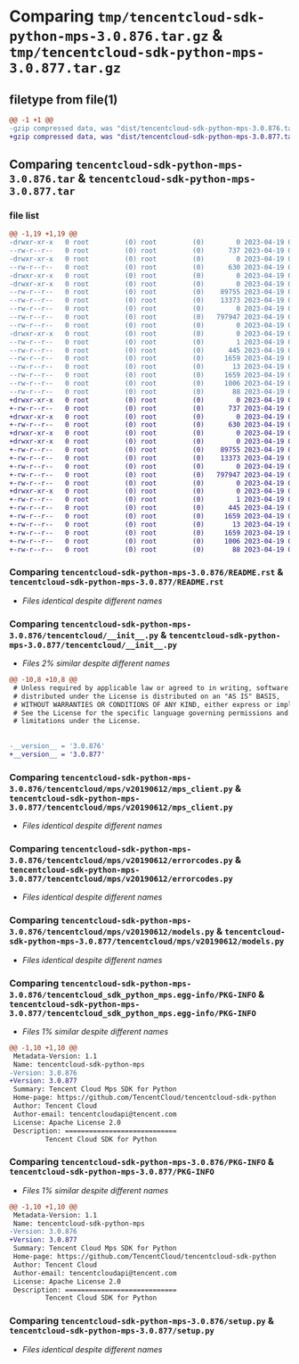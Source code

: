 # Comparing `tmp/tencentcloud-sdk-python-mps-3.0.876.tar.gz` & `tmp/tencentcloud-sdk-python-mps-3.0.877.tar.gz`

## filetype from file(1)

```diff
@@ -1 +1 @@
-gzip compressed data, was "dist/tencentcloud-sdk-python-mps-3.0.876.tar", last modified: Wed Apr 19 00:32:36 2023, max compression
+gzip compressed data, was "dist/tencentcloud-sdk-python-mps-3.0.877.tar", last modified: Wed Apr 19 09:22:15 2023, max compression
```

## Comparing `tencentcloud-sdk-python-mps-3.0.876.tar` & `tencentcloud-sdk-python-mps-3.0.877.tar`

### file list

```diff
@@ -1,19 +1,19 @@
-drwxr-xr-x   0 root         (0) root         (0)        0 2023-04-19 00:32:36.000000 tencentcloud-sdk-python-mps-3.0.876/
--rw-r--r--   0 root         (0) root         (0)      737 2023-04-19 00:32:36.000000 tencentcloud-sdk-python-mps-3.0.876/README.rst
-drwxr-xr-x   0 root         (0) root         (0)        0 2023-04-19 00:32:36.000000 tencentcloud-sdk-python-mps-3.0.876/tencentcloud/
--rw-r--r--   0 root         (0) root         (0)      630 2023-04-19 00:32:36.000000 tencentcloud-sdk-python-mps-3.0.876/tencentcloud/__init__.py
-drwxr-xr-x   0 root         (0) root         (0)        0 2023-04-19 00:32:36.000000 tencentcloud-sdk-python-mps-3.0.876/tencentcloud/mps/
-drwxr-xr-x   0 root         (0) root         (0)        0 2023-04-19 00:32:36.000000 tencentcloud-sdk-python-mps-3.0.876/tencentcloud/mps/v20190612/
--rw-r--r--   0 root         (0) root         (0)    89755 2023-04-19 00:32:36.000000 tencentcloud-sdk-python-mps-3.0.876/tencentcloud/mps/v20190612/mps_client.py
--rw-r--r--   0 root         (0) root         (0)    13373 2023-04-19 00:32:36.000000 tencentcloud-sdk-python-mps-3.0.876/tencentcloud/mps/v20190612/errorcodes.py
--rw-r--r--   0 root         (0) root         (0)        0 2023-04-19 00:32:36.000000 tencentcloud-sdk-python-mps-3.0.876/tencentcloud/mps/v20190612/__init__.py
--rw-r--r--   0 root         (0) root         (0)   797947 2023-04-19 00:32:36.000000 tencentcloud-sdk-python-mps-3.0.876/tencentcloud/mps/v20190612/models.py
--rw-r--r--   0 root         (0) root         (0)        0 2023-04-19 00:32:36.000000 tencentcloud-sdk-python-mps-3.0.876/tencentcloud/mps/__init__.py
-drwxr-xr-x   0 root         (0) root         (0)        0 2023-04-19 00:32:36.000000 tencentcloud-sdk-python-mps-3.0.876/tencentcloud_sdk_python_mps.egg-info/
--rw-r--r--   0 root         (0) root         (0)        1 2023-04-19 00:32:36.000000 tencentcloud-sdk-python-mps-3.0.876/tencentcloud_sdk_python_mps.egg-info/dependency_links.txt
--rw-r--r--   0 root         (0) root         (0)      445 2023-04-19 00:32:36.000000 tencentcloud-sdk-python-mps-3.0.876/tencentcloud_sdk_python_mps.egg-info/SOURCES.txt
--rw-r--r--   0 root         (0) root         (0)     1659 2023-04-19 00:32:36.000000 tencentcloud-sdk-python-mps-3.0.876/tencentcloud_sdk_python_mps.egg-info/PKG-INFO
--rw-r--r--   0 root         (0) root         (0)       13 2023-04-19 00:32:36.000000 tencentcloud-sdk-python-mps-3.0.876/tencentcloud_sdk_python_mps.egg-info/top_level.txt
--rw-r--r--   0 root         (0) root         (0)     1659 2023-04-19 00:32:36.000000 tencentcloud-sdk-python-mps-3.0.876/PKG-INFO
--rw-r--r--   0 root         (0) root         (0)     1006 2023-04-19 00:32:36.000000 tencentcloud-sdk-python-mps-3.0.876/setup.py
--rw-r--r--   0 root         (0) root         (0)       88 2023-04-19 00:32:36.000000 tencentcloud-sdk-python-mps-3.0.876/setup.cfg
+drwxr-xr-x   0 root         (0) root         (0)        0 2023-04-19 09:22:15.000000 tencentcloud-sdk-python-mps-3.0.877/
+-rw-r--r--   0 root         (0) root         (0)      737 2023-04-19 09:22:14.000000 tencentcloud-sdk-python-mps-3.0.877/README.rst
+drwxr-xr-x   0 root         (0) root         (0)        0 2023-04-19 09:22:15.000000 tencentcloud-sdk-python-mps-3.0.877/tencentcloud/
+-rw-r--r--   0 root         (0) root         (0)      630 2023-04-19 09:22:14.000000 tencentcloud-sdk-python-mps-3.0.877/tencentcloud/__init__.py
+drwxr-xr-x   0 root         (0) root         (0)        0 2023-04-19 09:22:15.000000 tencentcloud-sdk-python-mps-3.0.877/tencentcloud/mps/
+drwxr-xr-x   0 root         (0) root         (0)        0 2023-04-19 09:22:15.000000 tencentcloud-sdk-python-mps-3.0.877/tencentcloud/mps/v20190612/
+-rw-r--r--   0 root         (0) root         (0)    89755 2023-04-19 09:22:14.000000 tencentcloud-sdk-python-mps-3.0.877/tencentcloud/mps/v20190612/mps_client.py
+-rw-r--r--   0 root         (0) root         (0)    13373 2023-04-19 09:22:14.000000 tencentcloud-sdk-python-mps-3.0.877/tencentcloud/mps/v20190612/errorcodes.py
+-rw-r--r--   0 root         (0) root         (0)        0 2023-04-19 09:22:14.000000 tencentcloud-sdk-python-mps-3.0.877/tencentcloud/mps/v20190612/__init__.py
+-rw-r--r--   0 root         (0) root         (0)   797947 2023-04-19 09:22:14.000000 tencentcloud-sdk-python-mps-3.0.877/tencentcloud/mps/v20190612/models.py
+-rw-r--r--   0 root         (0) root         (0)        0 2023-04-19 09:22:14.000000 tencentcloud-sdk-python-mps-3.0.877/tencentcloud/mps/__init__.py
+drwxr-xr-x   0 root         (0) root         (0)        0 2023-04-19 09:22:15.000000 tencentcloud-sdk-python-mps-3.0.877/tencentcloud_sdk_python_mps.egg-info/
+-rw-r--r--   0 root         (0) root         (0)        1 2023-04-19 09:22:15.000000 tencentcloud-sdk-python-mps-3.0.877/tencentcloud_sdk_python_mps.egg-info/dependency_links.txt
+-rw-r--r--   0 root         (0) root         (0)      445 2023-04-19 09:22:15.000000 tencentcloud-sdk-python-mps-3.0.877/tencentcloud_sdk_python_mps.egg-info/SOURCES.txt
+-rw-r--r--   0 root         (0) root         (0)     1659 2023-04-19 09:22:15.000000 tencentcloud-sdk-python-mps-3.0.877/tencentcloud_sdk_python_mps.egg-info/PKG-INFO
+-rw-r--r--   0 root         (0) root         (0)       13 2023-04-19 09:22:15.000000 tencentcloud-sdk-python-mps-3.0.877/tencentcloud_sdk_python_mps.egg-info/top_level.txt
+-rw-r--r--   0 root         (0) root         (0)     1659 2023-04-19 09:22:15.000000 tencentcloud-sdk-python-mps-3.0.877/PKG-INFO
+-rw-r--r--   0 root         (0) root         (0)     1006 2023-04-19 09:22:14.000000 tencentcloud-sdk-python-mps-3.0.877/setup.py
+-rw-r--r--   0 root         (0) root         (0)       88 2023-04-19 09:22:15.000000 tencentcloud-sdk-python-mps-3.0.877/setup.cfg
```

### Comparing `tencentcloud-sdk-python-mps-3.0.876/README.rst` & `tencentcloud-sdk-python-mps-3.0.877/README.rst`

 * *Files identical despite different names*

### Comparing `tencentcloud-sdk-python-mps-3.0.876/tencentcloud/__init__.py` & `tencentcloud-sdk-python-mps-3.0.877/tencentcloud/__init__.py`

 * *Files 2% similar despite different names*

```diff
@@ -10,8 +10,8 @@
 # Unless required by applicable law or agreed to in writing, software
 # distributed under the License is distributed on an "AS IS" BASIS,
 # WITHOUT WARRANTIES OR CONDITIONS OF ANY KIND, either express or implied.
 # See the License for the specific language governing permissions and
 # limitations under the License.
 
 
-__version__ = '3.0.876'
+__version__ = '3.0.877'
```

### Comparing `tencentcloud-sdk-python-mps-3.0.876/tencentcloud/mps/v20190612/mps_client.py` & `tencentcloud-sdk-python-mps-3.0.877/tencentcloud/mps/v20190612/mps_client.py`

 * *Files identical despite different names*

### Comparing `tencentcloud-sdk-python-mps-3.0.876/tencentcloud/mps/v20190612/errorcodes.py` & `tencentcloud-sdk-python-mps-3.0.877/tencentcloud/mps/v20190612/errorcodes.py`

 * *Files identical despite different names*

### Comparing `tencentcloud-sdk-python-mps-3.0.876/tencentcloud/mps/v20190612/models.py` & `tencentcloud-sdk-python-mps-3.0.877/tencentcloud/mps/v20190612/models.py`

 * *Files identical despite different names*

### Comparing `tencentcloud-sdk-python-mps-3.0.876/tencentcloud_sdk_python_mps.egg-info/PKG-INFO` & `tencentcloud-sdk-python-mps-3.0.877/tencentcloud_sdk_python_mps.egg-info/PKG-INFO`

 * *Files 1% similar despite different names*

```diff
@@ -1,10 +1,10 @@
 Metadata-Version: 1.1
 Name: tencentcloud-sdk-python-mps
-Version: 3.0.876
+Version: 3.0.877
 Summary: Tencent Cloud Mps SDK for Python
 Home-page: https://github.com/TencentCloud/tencentcloud-sdk-python
 Author: Tencent Cloud
 Author-email: tencentcloudapi@tencent.com
 License: Apache License 2.0
 Description: ============================
         Tencent Cloud SDK for Python
```

### Comparing `tencentcloud-sdk-python-mps-3.0.876/PKG-INFO` & `tencentcloud-sdk-python-mps-3.0.877/PKG-INFO`

 * *Files 1% similar despite different names*

```diff
@@ -1,10 +1,10 @@
 Metadata-Version: 1.1
 Name: tencentcloud-sdk-python-mps
-Version: 3.0.876
+Version: 3.0.877
 Summary: Tencent Cloud Mps SDK for Python
 Home-page: https://github.com/TencentCloud/tencentcloud-sdk-python
 Author: Tencent Cloud
 Author-email: tencentcloudapi@tencent.com
 License: Apache License 2.0
 Description: ============================
         Tencent Cloud SDK for Python
```

### Comparing `tencentcloud-sdk-python-mps-3.0.876/setup.py` & `tencentcloud-sdk-python-mps-3.0.877/setup.py`

 * *Files identical despite different names*

